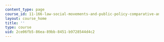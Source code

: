 ```yaml
---
content_type: page
course_id: 11-166-law-social-movements-and-public-policy-comparative-and-international-experience-spring-2012
layout: course_home
title: ''
type: course
uid: 2ce06fb5-86ea-89bb-8451-b9728544d4c2
---
```

